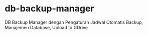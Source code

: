 # db-backup-manager
DB Backup Manager dengan Pengaturan Jadwal Otomatis Backup, Manajemen Database, Upload to GDrive
